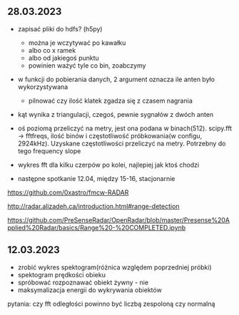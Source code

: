 ## 28.03.2023
- zapisać pliki do hdfs? (h5py)
    - można je wczytywać po kawałku
    - albo co x ramek
    - albo od jakiegoś punktu
    - powinien ważyć tyle co bin, zoabczymy 

- w funkcji do pobierania danych, 2 argument oznacza ile anten było wykorzystywana 
    - pilnować czy ilość klatek zgadza się z czasem nagrania

- kąt wynika z triangulacji, czegoś, pewnie sygnałów z dwóch anten

- oś poziomą przeliczyć na metry, jest ona podana w binach(512). scipy.fft -> fftfreqs, ilość binów i częstotliwość próbkowania(w configu, 2924kHz). Uzyskane częstotliwości przeliczyć na metry. Potrzebny do tego frequency slope

- wykres fft dla kilku czerpów po kolei, najlepiej jak ktoś chodzi

- następne spotkanie 12.04, między 15-16, stacjonarnie



https://github.com/0xastro/fmcw-RADAR

http://radar.alizadeh.ca/introduction.html#range-detection

https://github.com/PreSenseRadar/OpenRadar/blob/master/Presense%20Applied%20Radar/basics/Range%20-%20COMPLETED.ipynb

## 12.03.2023
- zrobić wykres spektogram(różnica względem poprzedniej próbki)
- spektogram prędkości obieku
- spróbować rozpoznawać obiekt żywny - nie
- maksymalizacja energii do wykrywania obiektów

pytania:
czy fft odległości powinno być liczbą zespoloną czy normalną